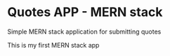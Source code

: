 # Quotes APP - MERN stack

Simple MERN stack application for submitting quotes

This is my first MERN stack app
